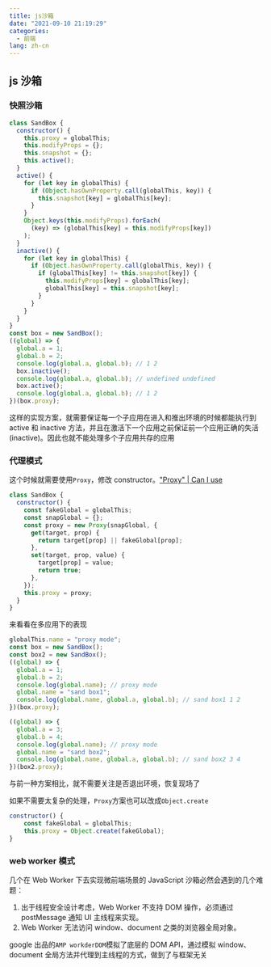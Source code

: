 ```yaml
---
title: js沙箱
date: "2021-09-10 21:19:29"
categories:
  - 前端
lang: zh-cn
---
```


## js 沙箱

### 快照沙箱

```js
class SandBox {
  constructor() {
    this.proxy = globalThis;
    this.modifyProps = {};
    this.snapshot = {};
    this.active();
  }
  active() {
    for (let key in globalThis) {
      if (Object.hasOwnProperty.call(globalThis, key)) {
        this.snapshot[key] = globalThis[key];
      }
    }
    Object.keys(this.modifyProps).forEach(
      (key) => (globalThis[key] = this.modifyProps[key])
    );
  }
  inactive() {
    for (let key in globalThis) {
      if (Object.hasOwnProperty.call(globalThis, key)) {
        if (globalThis[key] != this.snapshot[key]) {
          this.modifyProps[key] = globalThis[key];
          globalThis[key] = this.snapshot[key];
        }
      }
    }
  }
}
const box = new SandBox();
((global) => {
  global.a = 1;
  global.b = 2;
  console.log(global.a, global.b); // 1 2
  box.inactive();
  console.log(global.a, global.b); // undefined undefined
  box.active();
  console.log(global.a, global.b); // 1 2
})(box.proxy);
```

这样的实现方案，就需要保证每一个子应用在进入和推出环境的时候都能执行到 active 和 inactive 方法，并且在激活下一个应用之前保证前一个应用正确的失活(inactive)。因此也就不能处理多个子应用共存的应用

### 代理模式

这个时候就需要使用`Proxy`，修改 constructor。["Proxy" | Can I use](https://caniuse.com/?search=Proxy)

```js
class SandBox {
  constructor() {
    const fakeGlobal = globalThis;
    const snapGlobal = {};
    const proxy = new Proxy(snapGlobal, {
      get(target, prop) {
        return target[prop] || fakeGlobal[prop];
      },
      set(target, prop, value) {
        target[prop] = value;
        return true;
      },
    });
    this.proxy = proxy;
  }
}
```

来看看在多应用下的表现

```js
globalThis.name = "proxy mode";
const box = new SandBox();
const box2 = new SandBox();
((global) => {
  global.a = 1;
  global.b = 2;
  console.log(global.name); // proxy mode
  global.name = "sand box1";
  console.log(global.name, global.a, global.b); // sand box1 1 2
})(box.proxy);

((global) => {
  global.a = 3;
  global.b = 4;
  console.log(global.name); // proxy mode
  global.name = "sand box2";
  console.log(global.name, global.a, global.b); // sand box2 3 4
})(box2.proxy);
```

与前一种方案相比，就不需要关注是否退出环境，恢复现场了

如果不需要太复杂的处理，`Proxy`方案也可以改成`Object.create`

```js
constructor() {
    const fakeGlobal = globalThis;
    this.proxy = Object.create(fakeGlobal);
}
```

### web worker 模式

几个在 Web Worker 下去实现微前端场景的 JavaScript 沙箱必然会遇到的几个难题：

1. 出于线程安全设计考虑，Web Worker 不支持 DOM 操作，必须通过 postMessage 通知 UI 主线程来实现。
2. Web Worker 无法访问 window、document 之类的浏览器全局对象。

google 出品的`AMP workderDOM`模拟了底层的 DOM API，通过模拟 window、document 全局方法并代理到主线程的方式，做到了与框架无关
